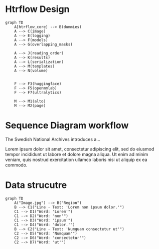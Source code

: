 # Htrflow Design

```mermaid
graph TD
    A[htrflow_core] --> B(dummies)
    A --> C(image)
    A --> E(logging)
    A --> F(models)
    A --> G(overlapping_masks)

    A --> J(reading_order)
    A --> K(results)
    A --> L(serialization)
    A --> M(templates)
    A --> N(volume)
    
    
    F --> F3(huggingface)
    F --> F5(openmmlab)
    F --> F7(ultralytics)

    M --> M1(alto)
    M --> M2(page)
```




# Sequence Diagram workflow

The Swedish National Archives introduces a...

Lorem ipsum dolor sit amet, consectetur adipiscing elit, sed do eiusmod tempor incididunt ut labore et dolore magna aliqua. Ut enim ad minim veniam, quis nostrud exercitation ullamco laboris nisi ut aliquip ex ea commodo.

# Data strucutre

```mermaid
graph TD
    A("Image.jpg") --> B("Region")
    B --> C1("Line - Text: 'Lorem non ipsum dolor.'")
    C1 --> D1("Word: 'Lorem'")
    C1 --> D2("Word: 'non'")
    C1 --> D3("Word: 'ipsum'")
    C1 --> D4("Word: 'dolor.'")
    B --> C2("Line - Text: 'Numquam consectetur ut'")
    C2 --> D5("Word: 'Numquam'")
    C2 --> D6("Word: 'consectetur'")
    C2 --> D7("Word: 'ut'")
```
